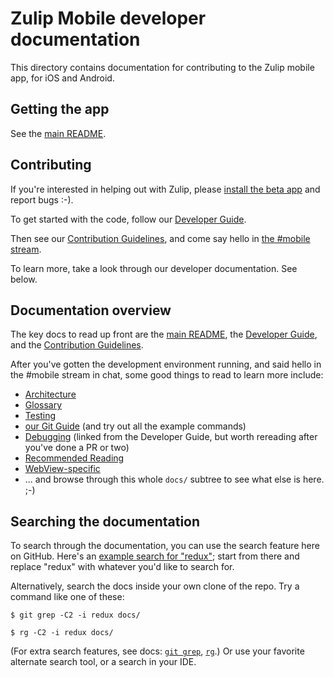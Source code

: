 # Zulip Mobile developer documentation

This directory contains documentation for contributing to the Zulip
mobile app, for iOS and Android.


## Getting the app

See the [main README](../README.md).


## Contributing

If you're interested in helping out with Zulip, please [install the
beta app](../README.md#using-the-beta) and report bugs :-).

To get started with the code, follow our [Developer
Guide](developer-guide.md).

Then see our [Contribution Guidelines](../CONTRIBUTING.md), and come
say hello in [the #mobile stream](../README.md#discussion).

To learn more, take a look through our developer documentation.
See below.


## Documentation overview

The key docs to read up front are the [main README](../README.md), the
[Developer Guide](developer-guide.md), and the [Contribution
Guidelines](../CONTRIBUTING.md).

After you've gotten the development environment running, and said
hello in the #mobile stream in chat, some good things to read to learn
more include:

* [Architecture](architecture.md)
* [Glossary](glossary.md)
* [Testing](howto/testing.md)
* [our Git Guide](howto/git.md) (and try out all the example commands)
* [Debugging](howto/debugging.md) (linked from the Developer Guide,
  but worth rereading after you've done a PR or two)
* [Recommended Reading](background/recommended-reading.md)
* [WebView-specific](background/webview.md)
* ... and browse through this whole `docs/` subtree to see what else
  is here. ;-)


## Searching the documentation

To search through the documentation, you can use the search feature
here on GitHub.  Here's an [example search for "redux"][gh-search];
start from there and replace "redux" with whatever you'd like to
search for.

[gh-search]: https://github.com/search?q=repo%3Azulip%2Fzulip-mobile+language%3AMarkdown+redux&type=Code

Alternatively, search the docs inside your own clone of the repo.
Try a command like one of these:
```
$ git grep -C2 -i redux docs/

$ rg -C2 -i redux docs/
```
(For extra search features, see docs: [`git grep`][man-git-grep],
[`rg`][man-rg].)  Or use your favorite alternate search tool, or a
search in your IDE.

[man-git-grep]: https://manpages.debian.org/testing/git-man/git-grep.1.en.html
[man-rg]: https://manpages.debian.org/testing/ripgrep/rg.1.en.html
